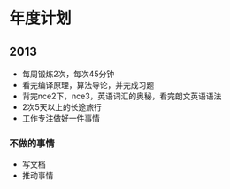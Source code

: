 # 年度计划

## 2013

- 每周锻炼2次，每次45分钟
- 看完编译原理，算法导论，并完成习题
- 背完nce2下，nce3，英语词汇的奥秘，看完朗文英语语法
- 2次5天以上的长途旅行
- 工作专注做好一件事情

### 不做的事情

- 写文档
- 推动事情
